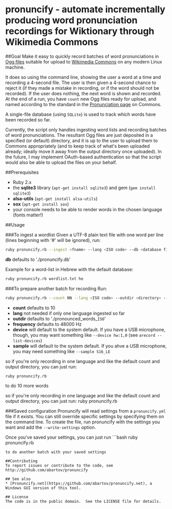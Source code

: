 # pronuncify - automate incrementally producing word pronunciation recordings for Wiktionary through Wikimedia Commons
##Goal
Make it easy to quickly record batches of word pronunciations in [Ogg files](https://en.wikipedia.org/wiki/Ogg) suitable for upload to [Wikimedia Commons](https://commons.wikimedia.org) on any modern Linux machine.  

It does so using the command line, showing the user a word at a time and recording a 4-second file.  The user is then given a 4-second chance to reject it (if they made a mistake in recording, or if the word should not be recorded).  If the user does nothing, the next word is shown and recorded.  At the end of a run, you have `count` new Ogg files ready for upload, and named according to the standard in the [Pronunciation page](https://commons.wikimedia.org/wiki/Category:Pronunciation) on Commons.

A single-file database (using `SQLite`) is used to track which words have been recorded so far.

Currently, the script only handles ingesting word lists and recording batches of word pronunciations.  The resultant Ogg files are just deposited in a specified (or default) directory, and it is up to the user to upload them to Commons appropriately (and to keep track of what's been uploaded already; ideally move it away from the output directory once uploaded).  In the future, I may implement OAuth-based authentication so that the script would also be able to upload the files on your behalf.

##Prerequisites
* Ruby 2.x 
* the **sqlite3** library (`apt-get install sqlite3`) and gem (`gem install sqlite3`)
* **alsa-utils** (`apt-get install alsa-utils`)
* **sox** (`apt-get install sox`)
* your console needs to be able to render words in the chosen language (fonts matter!)

##Usage

###To ingest a wordlist
Given a UTF-8 plain text file with one word per line (lines beginning with '#' will be ignored), run:

 ```bash
 ruby pronuncify.rb --ingest <fname> --lang <ISO code> --db <database file>
 ```

**db** defaults to './pronuncify.db'

Example for a word-list in Hebrew with the default database: 
```bash
ruby pronuncify.rb wordlist.txt he
```

###To prepare another batch for recording
Run: 

  ```bash
 ruby pronuncify.rb --count NN --lang <ISO code> --outdir <directory> --frequency <Hz> --device <devicename> --sample <format>
  ```
 
* **count** defaults to 10
* **lang** not needed if only one language ingested so far
* **outdir** defaults to './pronounced_words_`ISO`'
* **frequency** defaults to 48000 Hz
* **device** will default to the system default.  If you have a USB microphone, though, you may want something like `--device hw:1,0` (see `arecord --list-devices`)
* **sample** will default to the system default.  If you ahve a USB microphone, you may need something like `--sample S16_LE`
 
so if you're only recording in one language and like the default count and output directory, you can just run: 
```bash
ruby pronuncify.rb 
```
to do 10 more words

 so if you're only recording in one language and like the default count and output directory, you can just run: ruby pronuncify.rb

###Saved configuration
Pronuncify will read settings from a `pronuncify.yml` file if it exists.  You can still override specific settings by specifying them on the command line.  To create the file, run pronuncify with the settings you want and add the `--write-settings` option. 

Once you've saved your settings, you can just run ```bash
ruby pronuncify.rb
```
to do another batch with your saved settings

##Contributing
To report issues or contribute to the code, see http://github.com/abartov/pronuncify

## See also
* [Pronuncify.net](https://github.com/abartov/pronuncify.net), a Windows GUI version of this tool.

## License
The code is in the public domain.  See the LICENSE file for details.
